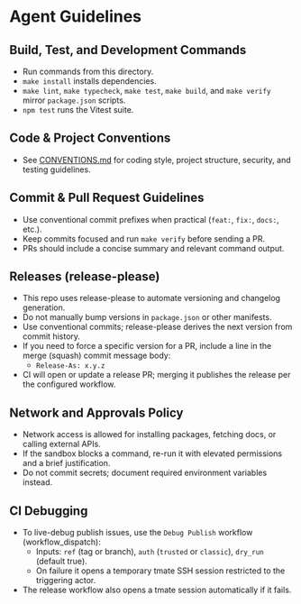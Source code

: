 # Agent Guidelines

## Build, Test, and Development Commands
- Run commands from this directory.
- `make install` installs dependencies.
- `make lint`, `make typecheck`, `make test`, `make build`, and `make verify` mirror `package.json` scripts.
- `npm test` runs the Vitest suite.
 
## Code & Project Conventions
- See [CONVENTIONS.md](./CONVENTIONS.md) for coding style, project structure, security, and testing guidelines.

## Commit & Pull Request Guidelines
- Use conventional commit prefixes when practical (`feat:`, `fix:`, `docs:`, etc.).
- Keep commits focused and run `make verify` before sending a PR.
- PRs should include a concise summary and relevant command output.

## Releases (release-please)
- This repo uses release-please to automate versioning and changelog generation.
- Do not manually bump versions in `package.json` or other manifests.
- Use conventional commits; release-please derives the next version from commit history.
- If you need to force a specific version for a PR, include a line in the merge (squash) commit message body:
  - `Release-As: x.y.z`
- CI will open or update a release PR; merging it publishes the release per the configured workflow.

## Network and Approvals Policy
- Network access is allowed for installing packages, fetching docs, or calling external APIs.
- If the sandbox blocks a command, re-run it with elevated permissions and a brief justification.
- Do not commit secrets; document required environment variables instead.

## CI Debugging
- To live-debug publish issues, use the `Debug Publish` workflow (workflow_dispatch):
  - Inputs: `ref` (tag or branch), `auth` (`trusted` or `classic`), `dry_run` (default true).
  - On failure it opens a temporary tmate SSH session restricted to the triggering actor.
- The release workflow also opens a tmate session automatically if it fails.
